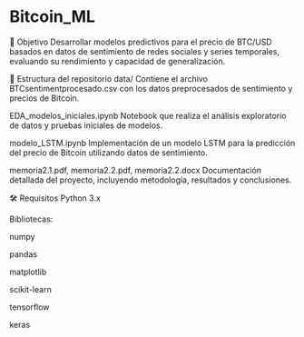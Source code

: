 # Bitcoin_ML

🧠 Objetivo
Desarrollar modelos predictivos para el precio de BTC/USD basados en datos de sentimiento de redes sociales y series temporales, evaluando su rendimiento y capacidad de generalización.

📂 Estructura del repositorio
data/
Contiene el archivo BTCsentimentprocesado.csv con los datos preprocesados de sentimiento y precios de Bitcoin.

EDA_modelos_iniciales.ipynb
Notebook que realiza el análisis exploratorio de datos y pruebas iniciales de modelos.

modelo_LSTM.ipynb
Implementación de un modelo LSTM para la predicción del precio de Bitcoin utilizando datos de sentimiento.

memoria2.1.pdf, memoria2.2.pdf, memoria2.2.docx
Documentación detallada del proyecto, incluyendo metodología, resultados y conclusiones.

🛠️ Requisitos
Python 3.x

Bibliotecas:

  numpy

  pandas

  matplotlib

  scikit-learn

  tensorflow

  keras
